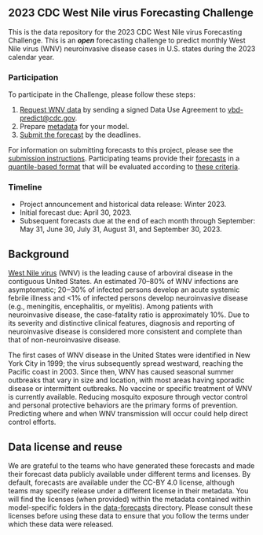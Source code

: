 ## 2023 CDC West Nile virus Forecasting Challenge

This is the data repository for the 2023 CDC West Nile virus Forecasting Challenge. This is an _**open**_ forecasting challenge to predict monthly West Nile virus (WNV) neuroinvasive disease cases in U.S. states during the 2023 calendar year.



### Participation
To participate in the Challenge, please follow these steps:
1. [Request WNV data](./data-surveillance/README.md) by sending a signed Data Use Agreement to <vbd-predict@cdc.gov>.
2. Prepare [metadata](./data-forecasts/README.md#Data-formatting) for your model.
3. [Submit the forecast](./data-forecasts/README.md#Making-a-submission) by the deadlines.

For information on submitting forecasts to this project, please see the [submission instructions](./data-forecasts/README.md). Participating teams provide their [forecasts](./data-forecasts/) in a [quantile-based format](./data-forecasts/README.md#Data-formatting) that will be evaluated according to [these criteria](./Evaluation.md). 


### Timeline
- Project announcement and historical data release: Winter 2023.
- Initial forecast due: April 30, 2023.
- Subsequent forecasts due at the end of each month through September: May 31, June 30, July 31, August 31, and September 30, 2023.


## Background
[West Nile virus](https://www.cdc.gov/westnile/index.html) (WNV) is the leading cause of arboviral disease in the contiguous United States. An estimated 70–80% of WNV infections are asymptomatic; 20‒30% of infected persons develop an acute systemic febrile illness and <1% of infected persons develop neuroinvasive disease (e.g., meningitis, encephalitis, or myelitis). Among patients with neuroinvasive disease, the case-fatality ratio is approximately 10%. Due to its severity and distinctive clinical features, diagnosis and reporting of neuroinvasive disease is considered more consistent and complete than that of non-neuroinvasive disease.

The first cases of WNV disease in the United States were identified in New York City in 1999; the virus subsequently spread westward, reaching the Pacific coast in 2003. Since then, WNV has caused seasonal summer outbreaks that vary in size and location, with most areas having sporadic disease or intermittent outbreaks. No vaccine or specific treatment of WNV is currently available. Reducing mosquito exposure through vector control and personal protective behaviors are the primary forms of prevention. Predicting where and when WNV transmission will occur could help direct control efforts.


## Data license and reuse
We are grateful to the teams who have generated these forecasts and made their forecast data publicly available under different terms and licenses. By default, forecasts are available under the CC-BY 4.0 license, although teams may specify release under a different license in their metadata. You will find the licenses (when provided) within the metadata contained within model-specific folders in the [data-forecasts](./data-forecasts/) directory. Please consult these licenses before using these data to ensure that you follow the terms under which these data were released.


